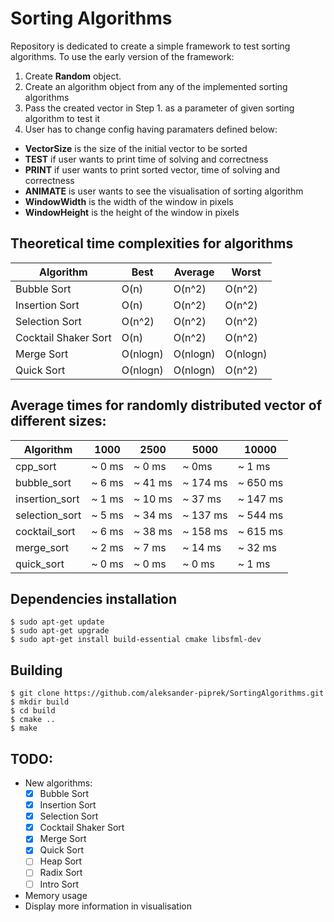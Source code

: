 # Sorting Algorithms
Repository is dedicated to create a simple framework to test sorting algorithms. To use the early version of the framework:

1. Create **Random** object.
2. Create an algorithm object from any of the implemented sorting algorithms
3. Pass the created vector in Step 1. as a parameter of given sorting algorithm to test it
4. User has to change config having paramaters defined below:
- **VectorSize** is the size of the initial vector to be sorted
- **TEST** if user wants to print time of solving and correctness
- **PRINT** if user wants to print sorted vector, time of solving and correctness
- **ANIMATE** is user wants to see the visualisation of sorting algorithm
- **WindowWidth** is the width of the window in pixels
- **WindowHeight** is the height of the window in pixels

## Theoretical time complexities for algorithms
| Algorithm   	        | Best 	      | Average 	    | Worst 
|-----------------------|-------------|---------------|--------
| Bubble Sort 	        | O(n) 	      | O(n^2)  	    | O(n^2)
| Insertion Sort        | O(n) 	      | O(n^2)  	    | O(n^2)
| Selection Sort        | O(n^2) 	    | O(n^2)  	    | O(n^2)
| Cocktail Shaker Sort  | O(n) 	      | O(n^2)  	    | O(n^2)
| Merge Sort            | O(nlogn) 	  | O(nlogn)  	  | O(nlogn)
| Quick Sort            | O(nlogn) 	  | O(nlogn)  	  | O(n^2)

## Average times for randomly distributed vector of different sizes:
| Algorithm   	  | 1000    | 2500    | 5000      | 10000     |
|-----------------|---------|---------|-----------|-----------|
| cpp_sort	      | ~ 0 ms  |	~ 0 ms  | ~ 0ms     | ~ 1 ms    |
| bubble_sort     | ~ 6 ms  | ~ 41 ms | ~ 174 ms  | ~ 650 ms  |
| insertion_sort  | ~ 1 ms  | ~ 10 ms | ~ 37 ms   | ~ 147 ms  |
| selection_sort  | ~ 5 ms  | ~ 34 ms | ~ 137 ms  | ~ 544 ms  |
| cocktail_sort   | ~ 6 ms  | ~ 38 ms | ~ 158 ms  | ~ 615 ms  |
| merge_sort      | ~ 2 ms  | ~ 7 ms  | ~ 14 ms   | ~ 32 ms   |
| quick_sort      | ~ 0 ms  | ~ 0 ms  | ~ 0 ms    | ~ 1  ms   |

## Dependencies installation
~~~
$ sudo apt-get update
$ sudo apt-get upgrade
$ sudo apt-get install build-essential cmake libsfml-dev
~~~

## Building
~~~
$ git clone https://github.com/aleksander-piprek/SortingAlgorithms.git
$ mkdir build
$ cd build
$ cmake ..
$ make
~~~

## TODO:
* New algorithms:
  - [x] Bubble Sort
  - [x] Insertion Sort
  - [x] Selection Sort
  - [x] Cocktail Shaker Sort
  - [x] Merge Sort
  - [x] Quick Sort
  - [ ] Heap Sort
  - [ ] Radix Sort
  - [ ] Intro Sort
* Memory usage
* Display more information in visualisation